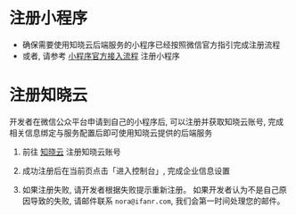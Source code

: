 # 注册小程序
* 确保需要使用知晓云后端服务的小程序已经按照微信官方指引完成注册流程
* 或者, 请参考 [小程序官方接入流程](https://mp.weixin.qq.com/cgi-bin/wx) 注册小程序

# 注册知晓云

开发者在微信公众平台申请到自己的小程序后, 可以注册并获取知晓云账号, 完成相关信息绑定与服务配置后即可使用知晓云提供的后端服务

1. 前往 [知晓云](https://cloud.minapp.com/) 注册知晓云账号

2. 成功注册后在当前页点击「进入控制台」, 完成企业信息设置

3. 如果注册失败, 请开发者根据失败提示重新注册。 如果开发者认为不是自己原因导致的失败, 请邮件联系 `nora@ifanr.com`, 我们会第一时间处理您的邮件。

